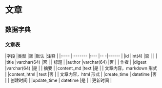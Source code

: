 # 文章

## 数据字典
### 文章表

|字段      |类型        |空   |默认   |注释  |
|:----    |:-------    |:--- |-- -|------  |
|id       |int(4)      |否   |    |         |
|title    |varchar(64) |否   |    | 标题    |
|author   |varchar(64) |否   |    | 作者    |
|digest   |varchar(64) |是   |    | 摘要     |
|content_md |text      |是   |    | 文章内容，markdown 形式  |
|content_html | text   |否   |    | 文章内容，html 形式  |
|create_time  | datetime |否  |   | 创建时间  |
|update_time  | datetime |是  |   | 更新时间  |
